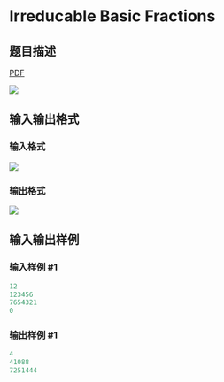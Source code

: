 # Irreducable Basic Fractions

## 题目描述

[problemUrl]: https://uva.onlinejudge.org/index.php?option=com_onlinejudge&Itemid=8&category=13&page=show_problem&problem=1120

[PDF](https://uva.onlinejudge.org/external/101/p10179.pdf)

![](https://cdn.luogu.com.cn/upload/vjudge_pic/UVA10179/9620a43ff9b7f7c199916d89f9baccfbc26a1bcb.png)

## 输入输出格式

### 输入格式

![](https://cdn.luogu.com.cn/upload/vjudge_pic/UVA10179/15c5758bb9140db2ef3dc73765681e52125bf8c7.png)

### 输出格式

![](https://cdn.luogu.com.cn/upload/vjudge_pic/UVA10179/dab1354a409dc125c75d183100f42a2c53cbec80.png)

## 输入输出样例

### 输入样例 #1

```cpp
12
123456
7654321
0
```


### 输出样例 #1

```cpp
4
41088
7251444
```


